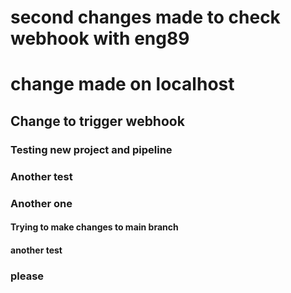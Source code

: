 # second changes made to check webhook with eng89
# change made on localhost 
## Change to trigger webhook
### Testing new project and pipeline
### Another test
### Another one
#### Trying to make changes to main branch
#### another test
### please
